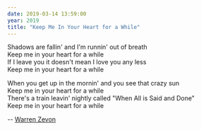 ```yaml
---
date: 2019-03-14 13:59:00
year: 2019
title: "Keep Me In Your Heart for a While"
---
```


Shadows are fallin' and I'm runnin' out of breath<br>
Keep me in your heart for a while<br>
If I leave you it doesn't mean I love you any less<br>
Keep me in your heart for a while

When you get up in the mornin' and you see that crazy sun<br>
Keep me in your heart for a while<br>
There's a train leavin' nightly called "When All is Said and Done"<br>
Keep me in your heart for a while

-- [Warren Zevon](https://www.youtube.com/watch?v=6dscsGRjpxk)
